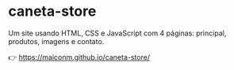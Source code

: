 # caneta-store
Um site usando HTML, CSS e JavaScript com 4 páginas: principal, produtos, imagens e contato.

👉 https://maiconm.github.io/caneta-store/
